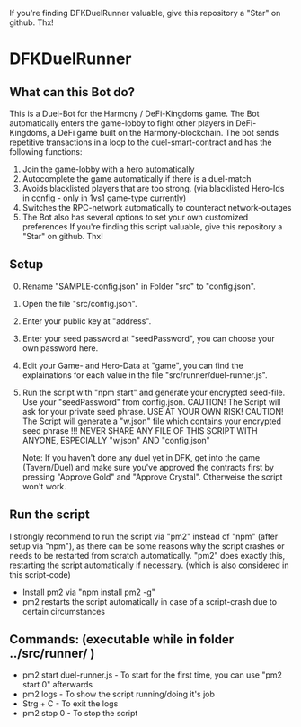 If you're finding DFKDuelRunner valuable, give this repository a "Star" on github. Thx!

# DFKDuelRunner

## What can this Bot do?

This is a Duel-Bot for the Harmony / DeFi-Kingdoms game.
The Bot automatically enters the game-lobby to fight other players in DeFi-Kingdoms, a DeFi game built on the Harmony-blockchain.
The bot sends repetitive transactions in a loop to the duel-smart-contract and has the following functions:

1. Join the game-lobby with a hero automatically
2. Autocomplete the game automatically if there is a duel-match
3. Avoids blacklisted players that are too strong. (via blacklisted Hero-Ids in config - only in 1vs1 game-type currently)
4. Switches the RPC-network automatically to counteract network-outages
5. The Bot also has several options to set your own customized preferences
   If you're finding this script valuable, give this repository a "Star" on github. Thx!

## Setup

0. Rename "SAMPLE-config.json" in Folder "src" to "config.json".
1. Open the file "src/config.json".
2. Enter your public key at "address".
3. Enter your seed password at "seedPassword", you can choose your own password here.
4. Edit your Game- and Hero-Data at "game", you can find the explainations for each value in the file "src/runner/duel-runner.js".
5. Run the script with "npm start" and generate your encrypted seed-file. Use your "seedPassword" from config.json.
   CAUTION! The Script will ask for your private seed phrase. USE AT YOUR OWN RISK!
   CAUTION! The Script will generate a "w.json" file which contains your encrypted seed phrase
   !!! NEVER SHARE ANY FILE OF THIS SCRIPT WITH ANYONE, ESPECIALLY "w.json" AND "config.json"

   Note: If you haven't done any duel yet in DFK, get into the game (Tavern/Duel) and make sure you've approved the contracts first by pressing "Approve Gold" and "Approve Crystal". Otherweise the script won't work.

## Run the script

I strongly recommend to run the script via "pm2" instead of "npm" (after setup via "npm"), as there can be some reasons why the script crashes or needs to be restarted from scratch automatically. "pm2" does exactly this, restarting the script automatically if necessary. (which is also considered in this script-code)

- Install pm2 via "npm install pm2 -g"
- pm2 restarts the script automatically in case of a script-crash due to certain circumstances

## Commands: (executable while in folder ../src/runner/ )

- pm2 start duel-runner.js - To start for the first time, you can use "pm2 start 0" afterwards
- pm2 logs - To show the script running/doing it's job
- Strg + C - To exit the logs
- pm2 stop 0 - To stop the script

